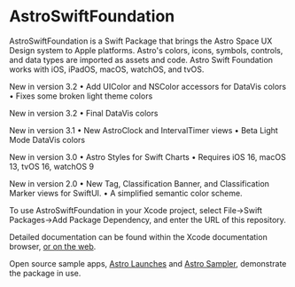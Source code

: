 # AstroSwiftFoundation

AstroSwiftFoundation is a Swift Package that brings the Astro Space UX Design system to Apple platforms. Astro's colors, icons, symbols, controls, and data types are imported as assets and code. Astro Swift Foundation works with iOS, iPadOS, macOS, watchOS, and tvOS.

New in version 3.2
• Add UIColor and NSColor accessors for DataVis colors
• Fixes some broken light theme colors

New in version 3.2
• Final DataVis colors

New in version 3.1
• New AstroClock and IntervalTimer views
• Beta Light Mode DataVis colors

New in version 3.0
• Astro Styles for Swift Charts
• Requires iOS 16, macOS 13, tvOS 16, watchOS 9

New in version 2.0
• New Tag, Classification Banner, and Classification Marker views for SwiftUI.
• A simplified semantic color scheme.

To use AstroSwiftFoundation in your Xcode project, select File->Swift Packages->Add Package Dependency, and enter the URL of this repository.

Detailed documentation can be found within the Xcode documentation browser, [or on the web](https://rocketcommunicationsinc.github.io/AstroSwiftFoundation/documentation/astroswiftfoundation/).

Open source sample apps, [Astro Launches](https://github.com/RocketCommunicationsInc/AstroLaunches) and [Astro Sampler](https://github.com/RocketCommunicationsInc/AstroSwiftSampler), demonstrate the package in use.


